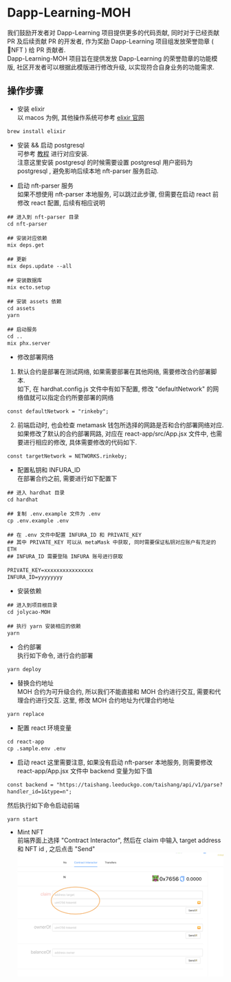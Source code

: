 # Dapp-Learning-MOH
我们鼓励开发者对 Dapp-Learning 项目提供更多的代码贡献, 同时对于已经贡献 PR 及后续贡献 PR 的开发者, 作为奖励 Dapp-Learning 项目组发放荣誉勋章 ( NFT )  给 PR 贡献者.   
Dapp-Learning-MOH 项目旨在提供发放 Dapp-Learning 的荣誉勋章的功能模版, 社区开发者可以根据此模版进行修改升级, 以实现符合自身业务的功能需求. 

## 操作步骤  
- 安装 elixir  
以 macos 为例, 其他操作系统可参考 [elixir 官网](https://elixir-lang.org/install.html#macos)
```
brew install elixir
```

- 安装 && 启动 postgresql   
可参考 [教程](https://www.runoob.com/postgresql/mac-install-postgresql.html) 进行对应安装.  
注意这里安装 postgresql 的时候需要设置 postgresql 用户密码为 postgresql , 避免影响后续本地 nft-parser 服务启动. 

- 启动 nft-parser 服务  
如果不想使用 nft-parser 本地服务, 可以跳过此步骤, 但需要在启动 react 前修改 react 配置, 后续有相应说明  
```shell 
## 进入到 nft-parser 目录
cd nft-parser 

## 安装对应依赖  
mix deps.get

## 更新 
mix deps.update --all

## 安装数据库 
mix ecto.setup 

## 安装 assets 依赖 
cd assets 
yarn

## 启动服务 
cd ..
mix phx.server
```

- 修改部署网络  
1. 默认合约是部署在测试网络, 如果需要部署在其他网络, 需要修改合约部署脚本.  
如下, 在 hardhat.config.js 文件中有如下配置, 修改 "defaultNetwork" 的网络值就可以指定合约所要部署的网络 
```
const defaultNetwork = "rinkeby";
```

2. 前端启动时, 也会检查 metamask 钱包所选择的网路是否和合约部署网络对应.如果修改了默认的合约部署网路, 对应在 react-app/src/App.jsx 文件中, 也需要进行相应的修改, 具体需要修改的代码如下.  
```
const targetNetwork = NETWORKS.rinkeby;
```

- 配置私钥和 INFURA_ID  
在部署合约之前, 需要进行如下配置下
```shell
## 进入 hardhat 目录
cd hardhat

## 复制 .env.example 文件为 .env
cp .env.example .env

## 在 .env 文件中配置 INFURA_ID 和 PRIVATE_KEY
## 其中 PRIVATE_KEY 可以从 metaMask 中获取, 同时需要保证私钥对应账户有充足的 ETH 
## INFURA_ID 需要登陆 INFURA 账号进行获取

PRIVATE_KEY=xxxxxxxxxxxxxxxx  
INFURA_ID=yyyyyyyy
```  

- 安装依赖   
```shell
## 进入到项目根目录
cd jolycao-MOH

## 执行 yarn 安装相应的依赖  
yarn
```

- 合约部署  
执行如下命令, 进行合约部署  
```
yarn deploy
```

- 替换合约地址   
MOH 合约为可升级合约, 所以我们不能直接和 MOH 合约进行交互, 需要和代理合约进行交互. 这里, 修改 MOH 合约地址为代理合约地址  
```
yarn replace
```

- 配置 react 环境变量  
```
cd react-app
cp .sample.env .env
```

- 启动 react 
这里需要注意, 如果没有启动 nft-parser 本地服务, 则需要修改 react-app/App.jsx 文件中 backend 变量为如下值
```shell
const backend = "https://taishang.leeduckgo.com/taishang/api/v1/parse?handler_id=1&type=n";
```

然后执行如下命令启动前端  
```
yarn start
```

- Mint NFT  
前端界面上选择 "Contract Interactor", 然后在 claim 中输入 target address 和 NFT id , 之后点击 "Send" 
![Contract-Interactor](./images/Contract-Interactor.png)
